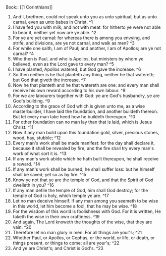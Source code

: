  Book:: [[1 Corinthians]]
 1. And I, brethren, could not speak unto you as unto spiritual, but as unto carnal, even as unto babes in Christ. ^1
 2. I have fed you with milk, and not with meat: for hitherto ye were not able to bear it, neither yet now are ye able. ^2
 3. For ye are yet carnal: for whereas there is among you envying, and strife, and divisions, are ye not carnal, and walk as men? ^3
 4. For while one saith, I am of Paul; and another, I am of Apollos; are ye not carnal? ^4
 5. Who then is Paul, and who is Apollos, but ministers by whom ye believed, even as the Lord gave to every man? ^5
 6. I have planted, Apollos watered; but God gave the increase. ^6
 7. So then neither is he that planteth any thing, neither he that watereth; but God that giveth the increase. ^7
 8. Now he that planteth and he that watereth are one: and every man shall receive his own reward according to his own labour. ^8
 9. For we are labourers together with God: ye are God's husbandry, ye are God's building. ^9
 10. According to the grace of God which is given unto me, as a wise masterbuilder, I have laid the foundation, and another buildeth thereon. But let every man take heed how he buildeth thereupon. ^10
 11. For other foundation can no man lay than that is laid, which is Jesus Christ. ^11
 12. Now if any man build upon this foundation gold, silver, precious stones, wood, hay, stubble; ^12
 13. Every man's work shall be made manifest: for the day shall declare it, because it shall be revealed by fire; and the fire shall try every man's work of what sort it is. ^13
 14. If any man's work abide which he hath built thereupon, he shall receive a reward. ^14
 15. If any man's work shall be burned, he shall suffer loss: but he himself shall be saved; yet so as by fire. ^15
 16. Know ye not that ye are the temple of God, and that the Spirit of God dwelleth in you? ^16
 17. If any man defile the temple of God, him shall God destroy; for the temple of God is holy, which temple ye are. ^17
 18. Let no man deceive himself. If any man among you seemeth to be wise in this world, let him become a fool, that he may be wise. ^18
 19. For the wisdom of this world is foolishness with God. For it is written, He taketh the wise in their own craftiness. ^19
 20. And again, The Lord knoweth the thoughts of the wise, that they are vain. ^20
 21. Therefore let no man glory in men. For all things are your's; ^21
 22. Whether Paul, or Apollos, or Cephas, or the world, or life, or death, or things present, or things to come; all are your's; ^22
 23. And ye are Christ's; and Christ is God's. ^23
